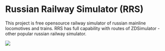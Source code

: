 # Russian Railway Simulator (RRS)

This project is free opensource railway simulator of russian mainline locomotives and trains. RRS has full capability with routes of ZDSimulator - other popular russian railway simulator.

![](https://habrastorage.org/webt/3l/q2/1i/3lq21in8lv91txfsb1i6q3ynlfi.jpeg)
